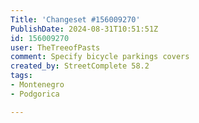 ```yaml
---
Title: 'Changeset #156009270'
PublishDate: 2024-08-31T10:51:51Z
id: 156009270
user: TheTreeofPasts
comment: Specify bicycle parkings covers
created_by: StreetComplete 58.2
tags:
- Montenegro
- Podgorica

---
```

